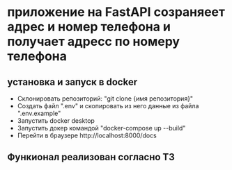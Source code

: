 # приложение на FastAPI созраняеет адрес и номер телефона и получает адресс по номеру телефона

## установка и запуск в docker
 - Склонировать репозиторий: "git clone {имя репозитория}"
 - Создать файл ".env" и скопировать из него данные из файла ".env.example"
 - Запустить docker desktop
 - Запустить докер командой "docker-compose up --build"
 - Перейти в браузере http://localhost:8000/docs

 ## Функионал реализован согласно ТЗ